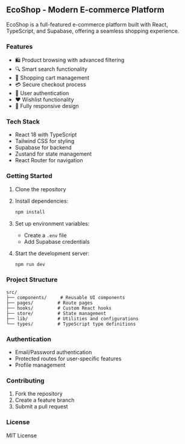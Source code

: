 ## EcoShop - Modern E-commerce Platform

EcoShop is a full-featured e-commerce platform built with React, TypeScript, and Supabase, offering a seamless shopping experience.

### Features

- 🛍️ Product browsing with advanced filtering
- 🔍 Smart search functionality
- 🛒 Shopping cart management
- 💳 Secure checkout process
- 👤 User authentication
- ❤️ Wishlist functionality
- 📱 Fully responsive design

### Tech Stack

- React 18 with TypeScript
- Tailwind CSS for styling
- Supabase for backend
- Zustand for state management
- React Router for navigation

### Getting Started

1. Clone the repository
2. Install dependencies:
   ```bash
   npm install
   ```
3. Set up environment variables:
   - Create a `.env` file
   - Add Supabase credentials

4. Start the development server:
   ```bash
   npm run dev
   ```

### Project Structure

```
src/
├── components/     # Reusable UI components
├── pages/         # Route pages
├── hooks/         # Custom React hooks
├── store/         # State management
├── lib/           # Utilities and configurations
└── types/         # TypeScript type definitions
```

### Authentication

- Email/Password authentication
- Protected routes for user-specific features
- Profile management

### Contributing

1. Fork the repository
2. Create a feature branch
3. Submit a pull request

### License

MIT License